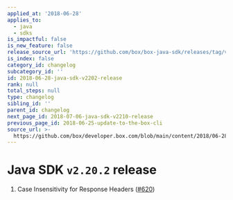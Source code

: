 ```yaml
---
applied_at: '2018-06-28'
applies_to:
  - java
  - sdks
is_impactful: false
is_new_feature: false
release_source_url: 'https://github.com/box/box-java-sdk/releases/tag/v2.20.2'
is_index: false
category_id: changelog
subcategory_id: ''
id: 2018-06-28-java-sdk-v2202-release
rank: null
total_steps: null
type: changelog
sibling_id: ''
parent_id: changelog
next_page_id: 2018-07-06-java-sdk-v2210-release
previous_page_id: 2018-06-25-update-to-the-box-cli
source_url: >-
  https://github.com/box/developer.box.com/blob/main/content/2018/06-28-java-sdk-v2202-release.md
---
```

# Java SDK `v2.20.2` release

1. Case Insensitivity for Response Headers ([#620](https://github.com/box/box-java-sdk/pull/620))